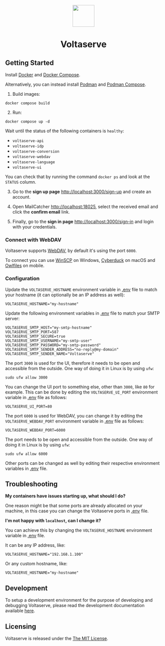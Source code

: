 <!-- markdownlint-disable MD033 MD041 -->
<p align="center">
  <img height="70" src="assets/brand.svg"/>
  <h1 align="center">Voltaserve</h1>
</p>

## Getting Started

Install [Docker](https://docs.docker.com/get-docker) and [Docker Compose](https://docs.docker.com/compose/install).

Alternatively, you can instead install [Podman](https://podman.io) and [Podman Compose](https://github.com/containers/podman-compose#installation).

1. Build images:

```shell
docker compose build
```

2. Run:

```shell
docker compose up -d
```

Wait until the status of the following containers is `healthy`:

- `voltaserve-api`
- `voltaserve-idp`
- `voltaserve-conversion`
- `voltaserve-webdav`
- `voltaserve-language`
- `voltaserve-ui`

You can check that by running the command `docker ps` and look at the `STATUS` column.

3. Go to the **sign up page** <http://localhost:3000/sign-up> and create an account.

4. Open MailCatcher <http://localhost:18025>, select the received email and click the **confirm email** link.

5. Finally, go to the **sign in page** <http://localhost:3000/sign-in> and login with your credentials.

### Connect with WebDAV

Voltaserve supports [WebDAV](https://en.wikipedia.org/wiki/WebDAV), by default it's using the port `6000`.

To connect you can use [WinSCP](https://winscp.net) on Windows, [Cyberduck](https://cyberduck.io) on macOS and [Owlfiles](https://www.skyjos.com/owlfiles/) on mobile.

### Configuration

Update the `VOLTASERVE_HOSTNAME` environment variable in [.env](.env) file to match your hostname (it can optionally be an IP address as well):

```properties
VOLTASERVE_HOSTNAME="my-hostname"
```

Update the following environment variables in [.env](.env) file to match your SMTP server:

```properties
VOLTASERVE_SMTP_HOST="my-smtp-hostname"
VOLTASERVE_SMTP_PORT=587
VOLTASERVE_SMTP_SECURE=true
VOLTASERVE_SMTP_USERNAME="my-smtp-user"
VOLTASERVE_SMTP_PASSWORD="my-smtp-password"
VOLTASERVE_SMTP_SENDER_ADDRESS="no-reply@my-domain"
VOLTASERVE_SMTP_SENDER_NAME="Voltaserve"
```

The port `3000` is used for the UI, therefore it needs to be open and accessible from the outside. One way of doing it in Linux is by using `ufw`:

```shell
sudo ufw allow 3000
```

You can change the UI port to something else, other than `3000`, like `80` for example. This can be done by editing the `VOLTASERVE_UI_PORT` environment variable in [.env](.env) file as follows:

```properties
VOLTASERVE_UI_PORT=80
```

The port `6000` is used for WebDAV, you can change it by editing the `VOLTASERVE_WEBDAV_PORT` environment variable in [.env](.env) file as follows:

```properties
VOLTASERVE_WEBDAV_PORT=6000
```

The port needs to be open and accessible from the outside. One way of doing it in Linux is by using `ufw`:

```shell
sudo ufw allow 6000
```

Other ports can be changed as well by editing their respective environment variables in [.env](.env) file.

## Troubleshooting

**My containers have issues starting up, what should I do?**

One reason might be that some ports are already allocated on your machine, in this case you can change the Voltaserve ports in [.env](.env) file.

**I'm not happy with `localhost`, can I change it?**

You can achieve this by changing the `VOLTASERVE_HOSTNAME` environment variable in [.env](.env) file.

It can be any IP address, like:

```properties
VOLTASERVE_HOSTNAME="192.168.1.100"
```

Or any custom hostname, like:

```properties
VOLTASERVE_HOSTNAME="my-hostname"
```

## Development

To setup a development environment for the purpose of developing and debugging Voltaserve, please read the development documentation available [here](DEVELOPMENT.md).

## Licensing

Voltaserve is released under the [The MIT License](./LICENSE.md).
